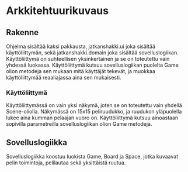 # Arkkitehtuurikuvaus

## Rakenne

Ohjelma sisältää kaksi pakkausta, jatkanshakki.ui joka sisältää käyttöliittymän, sekä jatkanshakki.domain joka sisältää 
sovelluslogiikan. Käyttöliittymä on suhteellisen yksinkertainen ja se on toteutettu vain yhdessä luokassa. Käyttöliittymä 
kutsuu sovelluslogiikan puolelta Game olion metodeja sen mukaan mitä käyttäjät tekevät, ja muokkaa käyttöliittymää reaaliajassa 
aina sen mukaisesti.

### Käyttöliittymä

Käyttöliittymässä on vain yksi näkymä, joten se on toteutettu vain yhdellä Scene-oliolla. Näkymässä on 15x15 peliruudukko, ja
ruudukon yläpuolella lukee aina kumman pelaajan vuoro on. Käyttöliittymä kutsuu ainoastaan sopivilla parametreilla sovelluslogiikan
olion Game metodeja.

## Sovelluslogiikka

Sovelluslogiikka koostuu luokista Game, Board ja Space, jotka kuvaavat pelin toimintoja, pelilautaa sekä yksittäistä ruutua.

